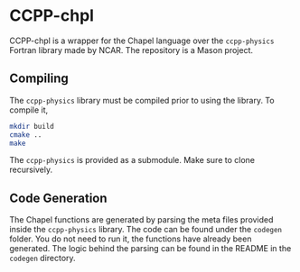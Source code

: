 # CCPP-chpl

CCPP-chpl is a wrapper for the Chapel language over the `ccpp-physics` Fortran library made by NCAR. The repository is a Mason project. 

## Compiling
The `ccpp-physics` library must be compiled prior to using the library. To compile it,
```sh
mkdir build
cmake ..
make
```
The `ccpp-physics` is provided as a submodule. Make sure to clone recursively.

## Code Generation
The Chapel functions are generated by parsing the meta files provided inside the `ccpp-physics` library. The code can be found under the `codegen` folder. You do not need to run it, the functions have already been generated. The logic behind the parsing can be found in the README in the `codegen` directory.
